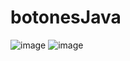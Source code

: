 # botonesJava
![image](https://github.com/ErgilC1780/botonesJava/assets/85023418/6ef664ad-ec62-4870-a144-c84f1c0f8118)
![image](https://github.com/ErgilC1780/botonesJava/assets/85023418/c3a54e5d-d0fb-48e4-8c66-cc7247bf0f3d)


